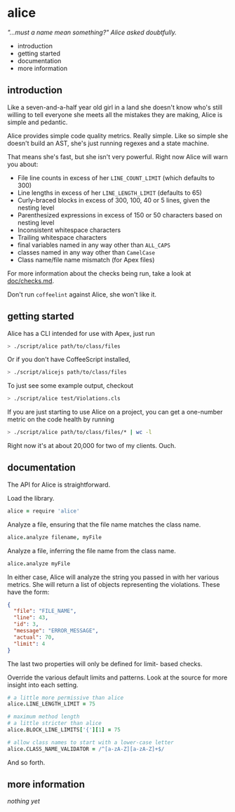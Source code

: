 alice
=====

_"...must a name mean something?" Alice asked doubtfully._

 * introduction
 * getting started
 * documentation
 * more information

introduction
------------

Like a seven-and-a-half year old girl in a land she doesn't
know who's still willing to tell everyone she meets all
the mistakes they are making, Alice is simple and pedantic.

Alice provides simple code quality metrics.  Really simple.
Like so simple she doesn't build an AST, she's just running
regexes and a state machine.

That means she's fast, but she isn't very powerful.  Right
now Alice will warn you about:

 * File line counts in excess of her `LINE_COUNT_LIMIT`
   (which defaults to 300)
 * Line lengths in excess of her `LINE_LENGTH_LIMIT`
   (defaults to 65)
 * Curly-braced blocks in excess of 300, 100, 40 or 5 lines,
   given the nesting level
 * Parenthesized expressions in excess of 150 or 50
   characters based on nesting level
 * Inconsistent whitespace characters
 * Trailing whitespace characters
 * final variables named in any way other than `ALL_CAPS`
 * classes named in any way other than `CamelCase`
 * Class name/file name mismatch (for Apex files)

For more information about the checks being run, take a
look at [doc/checks.md](https://github.com/couchand/alice/blob/master/doc/checks.md).

Don't run `coffeelint` against Alice, she won't like it.

getting started
---------------

Alice has a CLI intended for use with Apex, just run

```bash
> ./script/alice path/to/class/files
```

Or if you don't have CoffeeScript installed,

```bash
> ./script/alicejs path/to/class/files
```

To just see some example output, checkout

```bash
> ./script/alice test/Violations.cls
```

If you are just starting to use Alice on a project,
you can get a one-number metric on the code health
by running

```bash
> ./script/alice path/to/class/files/* | wc -l
```

Right now it's at about 20,000 for two of my clients.
Ouch.

documentation
-------------

The API for Alice is straightforward.

Load the library.

```coffeescript
alice = require 'alice'
```

Analyze a file, ensuring that the file name matches the
class name.

```coffeescript
alice.analyze filename, myFile
```

Analyze a file, inferring the file name from the class name.

```coffeescript
alice.analyze myFile
```

In either case, Alice will analyze the string you passed in
with her various metrics.  She will return a list of objects
representing the violations.  These have the form:

```json
{
  "file": "FILE_NAME",
  "line": 43,
  "id": 3,
  "message": "ERROR_MESSAGE",
  "actual": 70,
  "limit": 4
}
```

The last two properties will only be defined for limit-
based checks.

Override the various default limits and patterns.  Look at
the source for more insight into each setting.

```coffeescript
# a little more permissive than alice
alice.LINE_LENGTH_LIMIT = 75

# maximum method length
# a little stricter than alice
alice.BLOCK_LINE_LIMITS['{'][1] = 75

# allow class names to start with a lower-case letter
alice.CLASS_NAME_VALIDATOR = /^[a-zA-Z][a-zA-Z]+$/
```

And so forth.

more information
----------------

_nothing yet_
